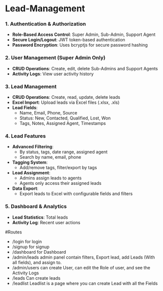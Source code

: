 ﻿# Lead-Management

### 1. Authentication & Authorization
- **Role-Based Access Control**: Super Admin, Sub-Admin, Support Agent
- **Secure Login/Logout**: JWT token-based authentication
- **Password Encryption**: Uses bcryptjs for secure password hashing

### 2. User Management (Super Admin Only)
- **CRUD Operations**: Create, edit, delete Sub-Admins and Support Agents
- **Activity Logs**: View user activity history

### 3. Lead Management
- **CRUD Operations**: Create, read, update, delete leads
- **Excel Import**: Upload leads via Excel files (.xlsx, .xls)
- **Lead Fields**:
  - Name, Email, Phone, Source
  - Status: New, Contacted, Qualified, Lost, Won
  - Tags, Notes, Assigned Agent, Timestamps

### 4. Lead Features
- **Advanced Filtering**:
  - By status, tags, date range, assigned agent
  - Search by name, email, phone
- **Tagging System**:
  - Add/remove tags, filter/export by tags
- **Lead Assignment**:
  - Admins assign leads to agents
  - Agents only access their assigned leads
- **Data Export**:
  - Export leads to Excel with configurable fields and filters

### 5. Dashboard & Analytics
- **Lead Statistics**: Total leads
- **Activity Log**: Recent user actions

#Routes
- /login for login
- /signup for signup
- /dashboard for Dashboard
- /admin/leads admin panel contain filters, Export lead, add Leads (With all fields), and assign to.
- /admin/users can create User, can edit the Role of user, and see the Activity Logs
- /leads Can create leads
- /leadlist Leadlist is a page where you can create Lead with all the Fields 
